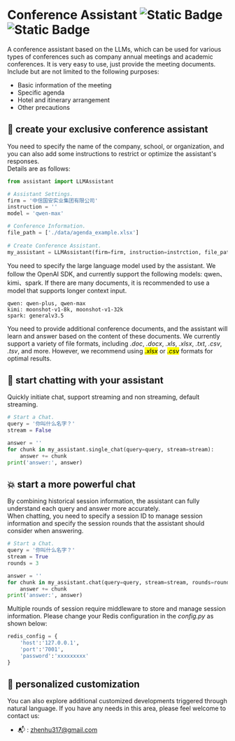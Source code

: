 # Conference Assistant ![Static Badge](https://img.shields.io/badge/Apache-2.0-green) ![Static Badge](https://img.shields.io/badge/NewBie-NLP-blue)
A conference assistant based on the LLMs, which can be used for various types of conferences such as company annual meetings and academic conferences. It is very easy to use, just provide the meeting documents.  
Include but are not limited to the following purposes:
- Basic information of the meeting
- Specific agenda
- Hotel and itinerary arrangement
- Other precautions  
## 🤖 create your exclusive conference assistant  
You need to specify the name of the company, school, or organization, and you can also add some instructions to restrict or optimize the assistant's responses.      
 Details are as follows:  
```python 
from assistant import LLMAssistant

# Assistant Settings.
firm = '中信国安实业集团有限公司' 
instruction = '' 
model = 'qwen-max'

# Conference Information.
file_path = ['./data/agenda_example.xlsx'] 
        
# Create Conference Assistant.
my_assistant = LLMAssistant(firm=firm, instruction=instrction, file_path=file_path, model=model)
```  
You need to specify the large language model used by the assistant. We follow the OpenAI SDK, and currently support the following models: qwen、kimi、spark. If there are many documents, it is recommended to use a model that supports longer context input.  
```
qwen: qwen-plus, qwen-max  
kimi: moonshot-v1-8k, moonshot-v1-32k  
spark: generalv3.5  
``` 
You need to provide additional conference documents, and the assistant will learn and answer based on the content of these documents. We currently support a variety of file formats, including *.doc*, *.docx*, *.xls*, *.xlsx*, *.txt*, *.csv*, *.tsv*, and more. However, we recommend using <mark>*.xlsx*</mark> or <mark>*.csv*</mark> formats for optimal results.   
## 💫 start chatting with your assistant  
Quickly initiate chat, support streaming and non streaming, default streaming.
```python 
# Start a Chat.
query = '你叫什么名字？'
stream = False

answer = ''
for chunk in my_assistant.single_chat(query=query, stream=stream):
    answer += chunk
print('answer:', answer)
```
## 💥 start a more powerful chat  
By combining historical session information, the assistant can fully understand each query and answer more accurately.  
When chatting, you need to specify a session ID to manage session information and specify the session rounds that the assistant should consider when answering.
```python 
# Start a Chat.
query = '你叫什么名字？'
stream = True
rounds = 3

answer = ''
for chunk in my_assistant.chat(query=query, stream=stream, rounds=rounds):
    answer += chunk
print('answer:', answer)
```
Multiple rounds of session require middleware to store and manage session information. Please change your Redis configuration in the *config.py* as shown below:      
```python  
redis_config = {
    'host':'127.0.0.1',
    'port':'7001',
    'password':'xxxxxxxxx'
}
```
## 🤝 personalized customization
You can also explore additional customized developments triggered through natural language. If you have any needs in this area, please feel welcome to contact us:  
- 📬 : zhenhu317@gmail.com  
